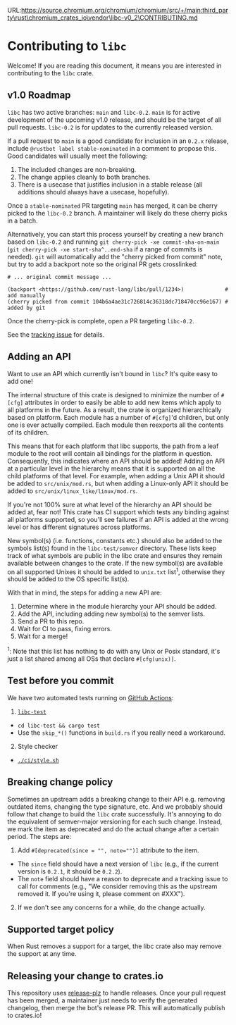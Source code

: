 URL:https://source.chromium.org/chromium/chromium/src/+/main:third_party\rust\chromium_crates_io\vendor\libc-v0_2\CONTRIBUTING.md
# Contributing to `libc`

Welcome! If you are reading this document, it means you are interested in
contributing to the `libc` crate.

## v1.0 Roadmap

`libc` has two active branches: `main` and `libc-0.2`. `main` is for active
development of the upcoming v1.0 release, and should be the target of all pull
requests. `libc-0.2` is for updates to the currently released version.

If a pull request to `main` is a good candidate for inclusion in an `0.2.x`
release, include `@rustbot label stable-nominated` in a comment to propose this.
Good candidates will usually meet the following:

1. The included changes are non-breaking.
2. The change applies cleanly to both branches.
3. There is a usecase that justifies inclusion in a stable release (all
   additions should always have a usecase, hopefully).

Once a `stable-nominated` PR targeting `main` has merged, it can be cherry
picked to the `libc-0.2` branch. A maintainer will likely do these cherry picks
in a batch.

Alternatively, you can start this process yourself by creating a new branch
based on `libc-0.2` and running `git cherry-pick -xe commit-sha-on-main`
(`git
cherry-pick -xe start-sha^..end-sha` if a range of commits is needed).
`git` will automatically add the "cherry picked from commit" note, but try to
add a backport note so the original PR gets crosslinked:

```
# ... original commit message ...

(backport <https://github.com/rust-lang/libc/pull/1234>)             # add manually
(cherry picked from commit 104b6a4ae31c726814c36318dc718470cc96e167) # added by git
```

Once the cherry-pick is complete, open a PR targeting `libc-0.2`.

See the [tracking issue](https://github.com/rust-lang/libc/issues/3248) for
details.

## Adding an API

Want to use an API which currently isn't bound in `libc`? It's quite easy to add
one!

The internal structure of this crate is designed to minimize the number of
`#[cfg]` attributes in order to easily be able to add new items which apply to
all platforms in the future. As a result, the crate is organized hierarchically
based on platform. Each module has a number of `#[cfg]`'d children, but only one
is ever actually compiled. Each module then reexports all the contents of its
children.

This means that for each platform that libc supports, the path from a leaf
module to the root will contain all bindings for the platform in question.
Consequently, this indicates where an API should be added! Adding an API at a
particular level in the hierarchy means that it is supported on all the child
platforms of that level. For example, when adding a Unix API it should be added
to `src/unix/mod.rs`, but when adding a Linux-only API it should be added to
`src/unix/linux_like/linux/mod.rs`.

If you're not 100% sure at what level of the hierarchy an API should be added
at, fear not! This crate has CI support which tests any binding against all
platforms supported, so you'll see failures if an API is added at the wrong
level or has different signatures across platforms.

New symbol(s) (i.e. functions, constants etc.) should also be added to the
symbols list(s) found in the `libc-test/semver` directory. These lists keep
track of what symbols are public in the libc crate and ensures they remain
available between changes to the crate. If the new symbol(s) are available on
all supported Unixes it should be added to `unix.txt` list<sup>1</sup>,
otherwise they should be added to the OS specific list(s).

With that in mind, the steps for adding a new API are:

1. Determine where in the module hierarchy your API should be added.
2. Add the API, including adding new symbol(s) to the semver lists.
3. Send a PR to this repo.
4. Wait for CI to pass, fixing errors.
5. Wait for a merge!

<sup>1</sup>: Note that this list has nothing to do with any Unix or Posix
standard, it's just a list shared among all OSs that declare `#[cfg(unix)]`.

## Test before you commit

We have two automated tests running on
[GitHub Actions](https://github.com/rust-lang/libc/actions):

1. [`libc-test`](https://github.com/gnzlbg/ctest)
  - `cd libc-test && cargo test`
  - Use the `skip_*()` functions in `build.rs` if you really need a workaround.
2. Style checker
  - [`./ci/style.sh`](https://github.com/rust-lang/libc/blob/main/ci/style.sh)

## Breaking change policy

Sometimes an upstream adds a breaking change to their API e.g. removing outdated
items, changing the type signature, etc. And we probably should follow that
change to build the `libc` crate successfully. It's annoying to do the
equivalent of semver-major versioning for each such change. Instead, we mark the
item as deprecated and do the actual change after a certain period. The steps
are:

1. Add `#[deprecated(since = "", note="")]` attribute to the item.
  - The `since` field should have a next version of `libc` (e.g., if the current
    version is `0.2.1`, it should be `0.2.2`).
  - The `note` field should have a reason to deprecate and a tracking issue to
    call for comments (e.g., "We consider removing this as the upstream removed
    it. If you're using it, please comment on #XXX").
2. If we don't see any concerns for a while, do the change actually.

## Supported target policy

When Rust removes a support for a target, the libc crate also may remove the
support at any time.

## Releasing your change to crates.io

This repository uses [release-plz] to handle releases. Once your pull request
has been merged, a maintainer just needs to verify the generated changelog, then
merge the bot's release PR. This will automatically publish to crates.io!

[release-plz]: https://github.com/MarcoIeni/release-plz

